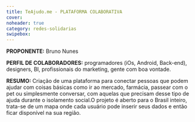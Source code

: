 ```yaml
---
title: TeAjudo.me - PLATAFORMA COLABORATIVA
cover: 
noheader: true
category: redes-solidarias
swipebox: 
---
```

  
**PROPONENTE:**
Bruno Nunes
  
**PERFIL DE COLABORADORES:** programadores (iOs, Android, Back-end), designers, BI, profissionais do marketing, gente com boa vontade. 
  
**RESUMO:**
Criação de uma plataforma para conectar pessoas que podem ajudar com coisas básicas como ir ao mercado, farmácia, passear com o pet ou simplesmente conversar, com aquelas que precisam desse tipo de ajuda durante o isolamento social.O projeto é aberto para o Brasil inteiro, trata-se de um mapa onde cada usuário pode inserir seus dados e então ficar disponível na sua região.